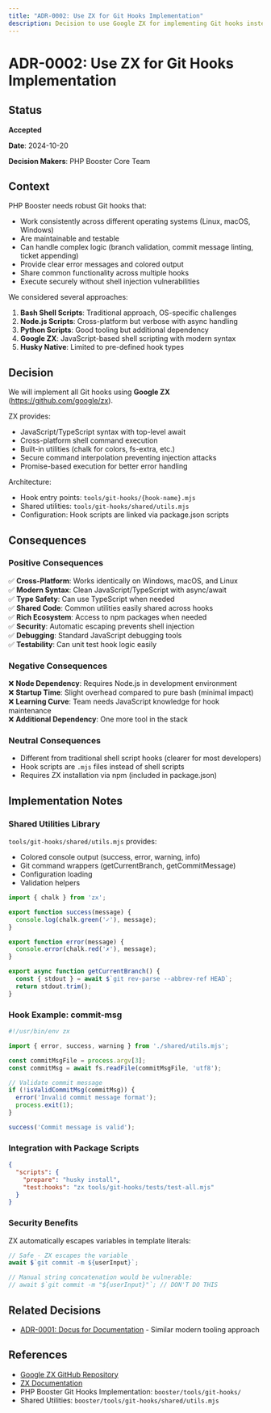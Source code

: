 ```yaml
---
title: "ADR-0002: Use ZX for Git Hooks Implementation"
description: Decision to use Google ZX for implementing Git hooks instead of shell scripts
---
```


# ADR-0002: Use ZX for Git Hooks Implementation

## Status

**Accepted**

**Date**: 2024-10-20

**Decision Makers**: PHP Booster Core Team

## Context

PHP Booster needs robust Git hooks that:
- Work consistently across different operating systems (Linux, macOS, Windows)
- Are maintainable and testable
- Can handle complex logic (branch validation, commit message linting, ticket appending)
- Provide clear error messages and colored output
- Share common functionality across multiple hooks
- Execute securely without shell injection vulnerabilities

We considered several approaches:

1. **Bash Shell Scripts**: Traditional approach, OS-specific challenges
2. **Node.js Scripts**: Cross-platform but verbose with async handling
3. **Python Scripts**: Good tooling but additional dependency
4. **Google ZX**: JavaScript-based shell scripting with modern syntax
5. **Husky Native**: Limited to pre-defined hook types

## Decision

We will implement all Git hooks using **Google ZX** (https://github.com/google/zx).

ZX provides:
- JavaScript/TypeScript syntax with top-level await
- Cross-platform shell command execution
- Built-in utilities (chalk for colors, fs-extra, etc.)
- Secure command interpolation preventing injection attacks
- Promise-based execution for better error handling

Architecture:
- Hook entry points: `tools/git-hooks/{hook-name}.mjs`
- Shared utilities: `tools/git-hooks/shared/utils.mjs`
- Configuration: Hook scripts are linked via package.json scripts

## Consequences

### Positive Consequences

✅ **Cross-Platform**: Works identically on Windows, macOS, and Linux  
✅ **Modern Syntax**: Clean JavaScript/TypeScript with async/await  
✅ **Type Safety**: Can use TypeScript when needed  
✅ **Shared Code**: Common utilities easily shared across hooks  
✅ **Rich Ecosystem**: Access to npm packages when needed  
✅ **Security**: Automatic escaping prevents shell injection  
✅ **Debugging**: Standard JavaScript debugging tools  
✅ **Testability**: Can unit test hook logic easily

### Negative Consequences

❌ **Node Dependency**: Requires Node.js in development environment  
❌ **Startup Time**: Slight overhead compared to pure bash (minimal impact)  
❌ **Learning Curve**: Team needs JavaScript knowledge for hook maintenance  
❌ **Additional Dependency**: One more tool in the stack

### Neutral Consequences

- Different from traditional shell script hooks (clearer for most developers)
- Hook scripts are `.mjs` files instead of shell scripts
- Requires ZX installation via npm (included in package.json)

## Implementation Notes

### Shared Utilities Library

`tools/git-hooks/shared/utils.mjs` provides:
- Colored console output (success, error, warning, info)
- Git command wrappers (getCurrentBranch, getCommitMessage)
- Configuration loading
- Validation helpers

```javascript
import { chalk } from 'zx';

export function success(message) {
  console.log(chalk.green('✓'), message);
}

export function error(message) {
  console.error(chalk.red('✗'), message);
}

export async function getCurrentBranch() {
  const { stdout } = await $`git rev-parse --abbrev-ref HEAD`;
  return stdout.trim();
}
```

### Hook Example: commit-msg

```javascript
#!/usr/bin/env zx

import { error, success, warning } from './shared/utils.mjs';

const commitMsgFile = process.argv[3];
const commitMsg = await fs.readFile(commitMsgFile, 'utf8');

// Validate commit message
if (!isValidCommitMsg(commitMsg)) {
  error('Invalid commit message format');
  process.exit(1);
}

success('Commit message is valid');
```

### Integration with Package Scripts

```json
{
  "scripts": {
    "prepare": "husky install",
    "test:hooks": "zx tools/git-hooks/tests/test-all.mjs"
  }
}
```

### Security Benefits

ZX automatically escapes variables in template literals:
```javascript
// Safe - ZX escapes the variable
await $`git commit -m ${userInput}`;

// Manual string concatenation would be vulnerable:
// await $`git commit -m "${userInput}"`; // DON'T DO THIS
```

## Related Decisions

- [ADR-0001: Docus for Documentation](/architecture/adr/adr-0001-docus-documentation) - Similar modern tooling approach

## References

- [Google ZX GitHub Repository](https://github.com/google/zx)
- [ZX Documentation](https://google.github.io/zx/)
- PHP Booster Git Hooks Implementation: `booster/tools/git-hooks/`
- Shared Utilities: `booster/tools/git-hooks/shared/utils.mjs`
